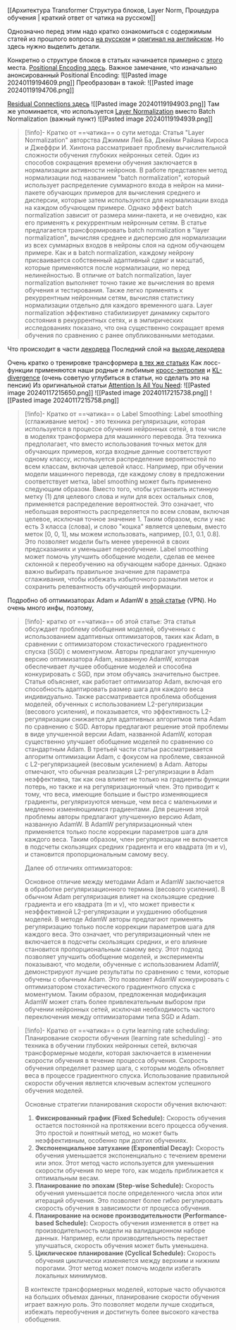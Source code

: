 [[Архитектура Transformer Структура блоков, Layer Norm, Процедура обучения | краткий ответ от чатика на русском]]

Однозначно перед этим надо кратко ознакомиться с содержимым статей из прошлого вопроса [на русском](https://habr.com/ru/articles/486358/) и [оригинал на английском](https://jalammar.github.io/illustrated-transformer/).
Но здесь нужно выделить детали.

Конкретно о структуре блоков в статьях начинается примерно с [этого](https://jalammar.github.io/illustrated-transformer/#:~:text=Self%2DAttention%20in%20Detail) места.
[Positional Encoding здесь](https://jalammar.github.io/illustrated-transformer/#:~:text=Representing%20The%20Order%20of%20The%20Sequence%20Using%20Positional%20Encoding).
Важное замечание, что изначально анонсированный Positional Encoding:
![[Pasted image 20240119194609.png]]
Преобразован в такой:
![[Pasted image 20240119194706.png]]

[Residual Connections здесь](https://jalammar.github.io/illustrated-transformer/#:~:text=generate%20it%3A-,The%20Residuals,-One%20detail%20in)
![[Pasted image 20240119194903.png]]
Там же упоминается, что используется [Layer Normalization](https://arxiv.org/abs/1607.06450) вместо Batch Normalization (важный пункт)
![[Pasted image 20240119194939.png]]
>[!info]- Кратко от ==чатика== о сути метода: 
>Статья "Layer Normalization" авторства Джимми Лей Ба, Джейми Райана Кироса и Джеффри И. Хинтона рассматривает проблему вычислительной сложности обучения глубоких нейронных сетей. Один из способов сокращения времени обучения заключается в нормализации активности нейронов. В работе представлен метод нормализации под названием "batch normalization", который использует распределение суммарного входа в нейрон на мини-пакете обучающих примеров для вычисления среднего и дисперсии, которые затем используются для нормализации входа на каждом обучающем примере. Однако эффект batch normalization зависит от размера мини-пакета, и не очевидно, как его применять к рекуррентным нейронным сетям.
>В статье предлагается трансформировать batch normalization в "layer normalization", вычисляя среднее и дисперсию для нормализации из всех суммарных входов в нейроны слоя на одном обучающем примере. Как и в batch normalization, каждому нейрону присваивается собственный адаптивный сдвиг и масштаб, которые применяются после нормализации, но перед нелинейностью. В отличие от batch normalization, layer normalization выполняет точно такие же вычисления во время обучения и тестирования. Также легко применять к рекуррентным нейронным сетям, вычисляя статистику нормализации отдельно для каждого временного шага. Layer normalization эффективно стабилизирует динамику скрытого состояния в рекуррентных сетях, и в эмпирических исследованиях показано, что она существенно сокращает время обучения по сравнению с ранее опубликованными методами.

Что происходит в части [декодера](https://jalammar.github.io/illustrated-transformer/#:~:text=something%20like%20this%3A-,The%20Decoder%20Side,-Now%20that%20we%E2%80%99ve)
Последний слой на [выходе декодера](https://jalammar.github.io/illustrated-transformer/#:~:text=The%20Final%20Linear%20and%20Softmax%20Layer)

Очень кратко о тренировке трансформера [в тех же статьях](https://jalammar.github.io/illustrated-transformer/#:~:text=an%20output%20word.-,Recap%20Of%20Training,-Now%20that%20we%E2%80%99ve)
Как лосс-функции применяются наши родные и любимые [кросс-энтропия](https://colah.github.io/posts/2015-09-Visual-Information/) и [KL-divergence](https://www.countbayesie.com/blog/2017/5/9/kullback-leibler-divergence-explained) (очень советую углубиться в статьи, но сделать это на пенсии)
Из оригинальной статьи [Attention Is All You Need](https://arxiv.org/pdf/1706.03762.pdf):
![[Pasted image 20240117215650.png]]
![[Pasted image 20240117215738.png]]
![[Pasted image 20240117215758.png]]

>[!info]- Кратко от ==чатика== о Label Smoothing: 
>Label smoothing (сглаживание меток) - это техника регуляризации, которая используется в процессе обучения нейронных сетей, в том числе в моделях трансформера для машинного перевода. Эта техника предполагает, что вместо использования точных меток для обучающих примеров, когда входные данные соответствуют одному классу, используется распределение вероятностей по всем классам, включая целевой класс.
>Например, при обучении модели машинного перевода, где каждому слову в предложении соответствует метка, label smoothing может быть применено следующим образом. Вместо того, чтобы установить истинную метку (1) для целевого слова и нули для всех остальных слов, применяется распределение вероятностей. Это означает, что небольшая вероятность распределяется по всем словам, включая целевое, исключая точное значение 1.
>Таким образом, если у нас есть 3 класса (слова), и слово "кошка" является целевым, вместо меток [0, 0, 1], мы можем использовать, например, [0.1, 0.1, 0.8]. Это позволяет модели быть менее уверенной в своих предсказаниях и уменьшает переобучение.
>Label smoothing может помочь улучшить обобщение модели, сделав ее менее склонной к переобучению на обучающем наборе данных. Однако важно выбирать правильное значение для параметра сглаживания, чтобы избежать избыточного размытия меток и сохранить релевантность обучающей информации.

Подробно об оптимизаторах Adam и AdamW в [этой статье](https://towardsdatascience.com/why-adamw-matters-736223f31b5d) (VPN). Но очень много инфы, поэтому,
>[!info]- кратко от ==чатика== об этой статье: 
>Эта статья обсуждает проблему обобщения моделей, обученных с использованием адаптивных оптимизаторов, таких как Adam, в сравнении с оптимизатором стохастического градиентного спуска (SGD) с моментумом. Авторы предлагают улучшенную версию оптимизатора Adam, названную AdamW, которая обеспечивает лучшее обобщение моделей и способна конкурировать с SGD, при этом обучаясь значительно быстрее.
>Статья объясняет, как работает оптимизатор Adam, включая его способность адаптировать размер шага для каждого веса индивидуально. Также рассматривается проблема обобщения моделей, обученных с использованием L2-регуляризации (весового усиления), и показывается, что эффективность L2-регуляризации снижается для адаптивных алгоритмов типа Adam по сравнению с SGD.
>Авторы предлагают решение этой проблемы в виде улучшенной версии Adam, названной AdamW, которая существенно улучшает обобщение моделей по сравнению со стандартным Adam. 
>В третьей части статьи рассматривается алгоритм оптимизации Adam, с фокусом на проблеме, связанной с L2-регуляризацией (весовым усилением) в Adam. Авторы отмечают, что обычная реализация L2-регуляризации в Adam неэффективна, так как она влияет не только на градиенты функции потерь, но также и на регуляризационный член. Это приводит к тому, что веса, имеющие большие и быстро изменяющиеся градиенты, регуляризуются меньше, чем веса с маленькими и медленно изменяющимися градиентами.
>Для решения этой проблемы авторы предлагают улучшенную версию Adam, названную AdamW. В AdamW регуляризационный член применяется только после коррекции параметров шага для каждого веса. Таким образом, член регуляризации не включается в подсчеты скользящих средних градиента и его квадрата (m и v), и становится пропорциональным самому весу.
>
>Далее об отличиях оптимизаторов:
>
>Основное отличие между методами Adam и AdamW заключается в обработке регуляризационного термина (весового усиления). В обычном Adam регуляризация влияет на скользящие средние градиента и его квадрата (m и v), что может привести к неэффективной L2-регуляризации и ухудшению обобщения моделей.
>В методе AdamW авторы предлагают применять регуляризацию только после коррекции параметров шага для каждого веса. Это означает, что регуляризационный член не включается в подсчеты скользящих средних, и его влияние становится пропорциональным самому весу. Этот подход позволяет улучшить обобщение моделей, и эксперименты показывают, что модели, обученные с использованием AdamW, демонстрируют лучшие результаты по сравнению с теми, которые обучены с обычным Adam. Это позволяет AdamW конкурировать с оптимизатором стохастического градиентного спуска с моментумом. Таким образом, предложенная модификация AdamW может стать более привлекательным выбором при обучении нейронных сетей, исключая необходимость частого переключения между оптимизаторами типа SGD и Adam.

>[!info]- Кратко от ==чатика== о сути learning rate scheduling:
>Планирование скорости обучения (learning rate scheduling) - это техника в обучении глубоких нейронных сетей, включая трансформерные модели, которая заключается в изменении скорости обучения в течение процесса обучения. Скорость обучения определяет размер шага, с которым модель обновляет веса в процессе градиентного спуска. Использование правильной скорости обучения является ключевым аспектом успешного обучения моделей.
>
> Основные стратегии планирования скорости обучения включают:
>1. **Фиксированный график (Fixed Schedule):** Скорость обучения остается постоянной на протяжении всего процесса обучения. Это простой и понятный метод, но может быть неэффективным, особенно при долгих обучениях.
>2. **Экспоненциальное затухание (Exponential Decay):** Скорость обучения уменьшается экспоненциально с течением времени или эпох. Этот метод часто используется для уменьшения скорости обучения по мере того, как модель приближается к оптимальным весам.
>3. **Планирование по эпохам (Step-wise Schedule):** Скорость обучения уменьшается после определенного числа эпох или итераций обучения. Это позволяет более гибко регулировать скорость обучения в зависимости от процесса обучения.
> 4. **Планирование на основе производительности (Performance-based Schedule):** Скорость обучения изменяется в ответ на производительность модели на валидационном наборе данных. Например, если производительность перестает улучшаться, скорость обучения может быть уменьшена.
> 5. **Циклическое планирование (Cyclical Schedule):** Скорость обучения циклически изменяется между верхним и нижним порогами. Этот метод может помочь модели избегать локальных минимумов.
> 
>В контексте трансформерных моделей, которые часто обучаются на больших объемах данных, планирование скорости обучения играет важную роль. Это позволяет модели лучше сходиться, избежать переобучения и достигнуть более высокого качества обобщения.